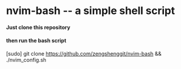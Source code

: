# nvim-bash -- a simple shell script

#### Just clone this repository 

#### then run the bash script

[sudo] git clone https://github.com/zengshenggit/nvim-bash && ./nvim_config.sh


